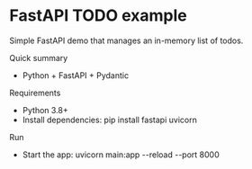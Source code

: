 # FastAPI TODO example

Simple FastAPI demo that manages an in-memory list of todos.

Quick summary
- Python + FastAPI + Pydantic

Requirements
- Python 3.8+
- Install dependencies:
  pip install fastapi uvicorn

Run
- Start the app:
  uvicorn main:app --reload --port 8000
